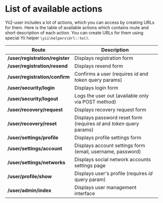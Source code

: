 List of available actions
=========================

Yii2-user includes a lot of actions, which you can access by creating URLs for them. Here is the table of available
actions which contains route and short description of each action. You can create URLs for them using special Yii
helper `\yii\helpers\Url::to()`.

|Route                          |Description                                                            |
|-------------------------------|-----------------------------------------------------------------------|
|**/user/registration/register**| Displays registration form                                            |
|**/user/registration/resend**  | Displays resend form                                                  |
|**/user/registration/confirm** | Confirms a user (requires *id* and *token* query params)              |
|**/user/security/login**       | Displays login form                                                   |
|**/user/security/logout**      | Logs the user out (available only via POST method)                    |
|**/user/recovery/request**     | Displays recovery request form                                        |
|**/user/recovery/reset**       | Displays password reset form (requires *id* and *token* query params) |
|**/user/settings/profile**     | Displays profile settings form                                        |
|**/user/settings/account**     | Displays account settings form (email, username, password)            |
|**/user/settings/networks**    | Displays social network accounts settings page                        |
|**/user/profile/show**         | Displays user's profile (requires *id* query param)                   |
|**/user/admin/index**          | Displays user management interface                                    |

